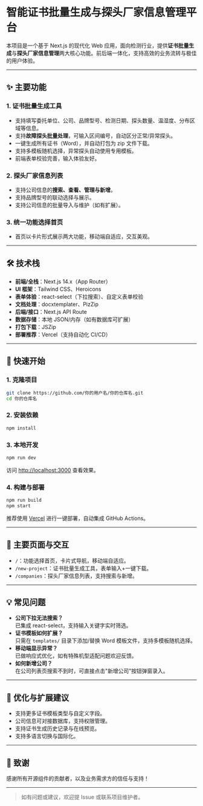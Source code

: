 # 智能证书批量生成与探头厂家信息管理平台

本项目是一个基于 Next.js 的现代化 Web 应用，面向检测行业，提供**证书批量生成**与**探头厂家信息管理**两大核心功能。前后端一体化，支持高效的业务流转与极佳的用户体验。

---

## ✨ 主要功能

### 1. 证书批量生成工具
- 支持填写委托单位、公司、品牌型号、检测日期、探头数量、温湿度、分布区域等信息。
- 支持**故障探头批量处理**，可输入区间编号，自动区分正常/异常探头。
- 一键生成所有证书（Word），并自动打包为 zip 文件下载。
- 支持多模板随机选择，异常探头自动使用专用模板。
- 前端表单校验完善，输入体验友好。

### 2. 探头厂家信息列表
- 支持公司信息的**搜索、查看、管理与新增**。
- 支持品牌型号的联动选择与展示。
- 支持公司信息的批量导入与维护（如有扩展）。

### 3. 统一功能选择首页
- 首页以卡片形式展示两大功能，移动端自适应，交互美观。

---

## 🛠 技术栈

- **前端/全栈**：Next.js 14.x（App Router）
- **UI 框架**：Tailwind CSS、Heroicons
- **表单体验**：react-select（下拉搜索）、自定义表单校验
- **文档处理**：docxtemplater、PizZip
- **后端/接口**：Next.js API Route
- **数据存储**：本地 JSON/内存（如有数据库可扩展）
- **打包下载**：JSZip
- **部署推荐**：Vercel（支持自动化 CI/CD）

---

## 🚀 快速开始

### 1. 克隆项目

```bash
git clone https://github.com/你的用户名/你的仓库名.git
cd 你的仓库名
```

### 2. 安装依赖

```bash
npm install
```

### 3. 本地开发

```bash
npm run dev
```
访问 [http://localhost:3000](http://localhost:3000) 查看效果。

### 4. 构建与部署

```bash
npm run build
npm start
```
推荐使用 [Vercel](https://vercel.com/) 进行一键部署，自动集成 GitHub Actions。

---

## 📄 主要页面与交互

- `/`：功能选择首页，卡片式导航，移动端自适应。
- `/new-project`：证书批量生成工具，表单输入+一键下载。
- `/companies`：探头厂家信息列表，支持搜索与新增。

---

## 💡 常见问题

- **公司下拉无法搜索？**  
  已集成 react-select，支持输入关键字实时筛选。
- **证书模板如何扩展？**  
  只需在 `templates/` 目录下添加/替换 Word 模板文件，支持多模板随机选择。
- **移动端显示异常？**  
  已做响应式优化，如有特殊机型适配问题欢迎反馈。
- **如何新增公司？**  
  在公司列表页搜索不到时，可直接点击"新增公司"按钮弹窗录入。

---

## 📝 优化与扩展建议

- 支持更多证书模板类型与自定义字段。
- 公司信息可对接数据库，支持权限管理。
- 支持证书生成历史记录与在线预览。
- 支持多语言切换与国际化。

---

## 🙏 致谢

感谢所有开源组件的贡献者，以及业务需求方的信任与支持！

---

> 如有问题或建议，欢迎提 Issue 或联系项目维护者。
